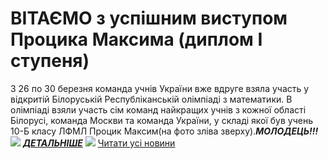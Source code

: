 # ВІТАЄМО з успішним виступом  Процика Максима  (диплом I ступеня)
З 26 по 30 березня команда учнів України вже вдруге взяла участь у відкритій Білоруській Республіканській олімпіаді з математики.
В олімпіаді взяли участь сім команд найкращих учнів з кожної області Білорусі, команда Москви та команда України, у складі якої був учень 10-Б класу ЛФМЛ Процик Максим(на фото зліва зверху).***МОЛОДЕЦЬ!!!***
![](/images/вітаємо-з-успішним-виступом-процика-максима-диплом-i/01.jpg)
[***ДЕТАЛЬНІШЕ***](http://matholymp.com.ua/2018/04/02/%D0%92%D0%B8%D1%81%D1%82%D1%83%D0%BF-%D0%BA%D0%BE%D0%BC%D0%B0%D0%BD%D0%B4%D0%B8-%D0%A3%D0%BA%D1%80%D0%B0%D1%97%D0%BD%D0%B8-%D0%BD%D0%B0-%D0%92%D1%81%D0%B5%D0%B1%D1%96%D0%BB%D0%BE%D1%80%D1%83%D1%81/)
![](/images/вітаємо-з-успішним-виступом-процика-максима-диплом-i/photo_2018-04-01_13-35-41.jpg)
[Читати усі новини](/news)

